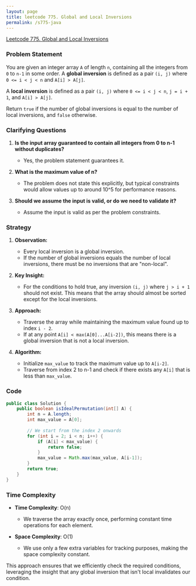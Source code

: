 ```yaml
---
layout: page
title: leetcode 775. Global and Local Inversions
permalink: /s775-java
---
```

[Leetcode 775. Global and Local Inversions](https://algoadvance.github.io/algoadvance/l775)
### Problem Statement
You are given an integer array `A` of length `n`, containing all the integers from `0` to `n-1` in some order. A **global inversion** is defined as a pair `(i, j)` where `0 <= i < j < n` and `A[i] > A[j]`.

A **local inversion** is defined as a pair `(i, j)` where `0 <= i < j < n`, `j = i + 1`, and `A[i] > A[j]`.

Return `true` if the number of global inversions is equal to the number of local inversions, and `false` otherwise.

### Clarifying Questions
1. **Is the input array guaranteed to contain all integers from 0 to n-1 without duplicates?**
   - Yes, the problem statement guarantees it.

2. **What is the maximum value of n?**
   - The problem does not state this explicitly, but typical constraints would allow values up to around 10^5 for performance reasons.

3. **Should we assume the input is valid, or do we need to validate it?**
   - Assume the input is valid as per the problem constraints.

### Strategy
1. **Observation:**
   - Every local inversion is a global inversion.
   - If the number of global inversions equals the number of local inversions, there must be no inversions that are "non-local".

2. **Key Insight:**
   - For the conditions to hold true, any inversion `(i, j)` where `j > i + 1` should not exist. This means that the array should almost be sorted except for the local inversions.

3. **Approach:**
   - Traverse the array while maintaining the maximum value found up to index `i - 2`.
   - If at any point `A[i] < max(A[0]...A[i-2])`, this means there is a global inversion that is not a local inversion.

4. **Algorithm:**
   - Initialize `max_value` to track the maximum value up to `A[i-2]`.
   - Traverse from index 2 to n-1 and check if there exists any `A[i]` that is less than `max_value`.

### Code
```java
public class Solution {
    public boolean isIdealPermutation(int[] A) {
        int n = A.length;
        int max_value = A[0];
        
        // We start from the index 2 onwards
        for (int i = 2; i < n; i++) {
            if (A[i] < max_value) {
                return false;
            }
            max_value = Math.max(max_value, A[i-1]);
        }
        return true;
    }
}
```

### Time Complexity
- **Time Complexity**: O(n)
  - We traverse the array exactly once, performing constant time operations for each element.
  
- **Space Complexity**: O(1)
  - We use only a few extra variables for tracking purposes, making the space complexity constant.

This approach ensures that we efficiently check the required conditions, leveraging the insight that any global inversion that isn't local invalidates our condition.
